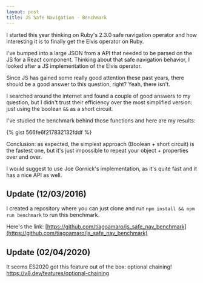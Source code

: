 ```yaml
---
layout: post
title: JS Safe Navigation - Benchmark
---
```


I started this year thinking on Ruby's 2.3.0 safe navigation operator and how interesting it is to finally get the Elvis operator on Ruby.

I've bumped into a large JSON from a API that needed to be parsed on the JS for a React component. Thinking about that safe navigation behavior, I looked after a JS implementation of the Elvis operator.

Since JS has gained some really good attention these past years, there should be a good answer to this question, right? Yeah, there isn't.

I searched around the internet and found a couple of good answers to my question, but I didn't trust their efficiency over the most simplified version: just using the boolean `&&` as a short circuit.

I've studied the benchmark behind those functions and here are my results:

{% gist 566fe6f217832132fddf %}

Conclusion: as expected, the simplest approach (Boolean + short circuit) is the fastest one, but it's just impossible to repeat your object + properties over and over.

I would suggest to use Joe Gornick's implementation, as it's quite fast and it has a nice API as well.

## Update (12/03/2016)

I created a repository where you can just clone and run `npm install && npm run benchmark` to run this benchmark.

Here's the link: [https://github.com/tiagoamaro/js_safe_nav_benchmark](https://github.com/tiagoamaro/js_safe_nav_benchmark)

## Update (02/04/2020)

It seems ES2020 got this feature out of the box: optional chaining! https://v8.dev/features/optional-chaining
